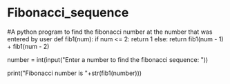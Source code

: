 # Fibonacci_sequence
#A python program to find the fibonacci number at the number that was entered by user
def fib1(num):
    if num <= 2:
        return 1
    else:
        return fib1(num - 1) + fib1(num - 2)
    
number = int(input("Enter a number to find the fibonacci sequence: "))

print("Fibonacci number is "+str(fib1(number)))
